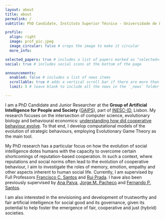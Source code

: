 ```yaml
---
layout: about
title: about
permalink: /
subtitle: PhD Candidate, Instituto Superior Técnico - Universidade de Lisboa.

profile:
  align: right
  image: prof_pic.jpeg
  image_circular: false # crops the image to make it circular
  more_info: 

selected_papers: true # includes a list of papers marked as "selected={true}" 
social: true # includes social icons at the bottom of the page

announcements:
  enabled: false # includes a list of news items
  scrollable: true # adds a vertical scroll bar if there are more than 3 news items
  limit: 5 # leave blank to include all the news in the `_news` folder

---
```


I am a PhD Candidate and Junior Researcher at the <strong>Group of Artificial Intelligence for People and Society</strong> ([GAIPS](https://gaips.inesc-id.pt/)), part of [INESC-ID](https://www.inesc-id.pt/), Lisbon.
My research focuses on the intersection of computer science, evolutionary biology and behavioural economics: [understanding how did cooperative behaviour evolve](https://www.science.org/doi/10.1126/science.309.5731.93).
To that end, I develop computational models of the evolution of strategic behaviours, employing Evolutionary Game Theory as the main tool.

My PhD research has a particular focus on how the evolution of social intelligence dotes humans with the capacity to overcome certain shortcomings of reputation-based cooperation. In such a context, where reputations and social norms often lead to the evolution of cooperative behaviour, I aim to investigate the roles of memory, emotion, empathy and other aspects inherent to human social life.
Currently, I am supervised by Full Professors [Francisco C. Santos](https://web.ist.utl.pt/franciscocsantos/) and [Rui Prada](https://gaips.inesc-id.pt/team/rui-prada/). I have also been previously supervised by [Ana Paiva](https://ana-paiva.com/), [Jorge M. Pacheco](https://atpgroup.org/jmp/) and [Fernando P. Santos](https://fp-santos.github.io/).

I am also interested in the envisioning and development of trustworthy and fair artificial intelligence for social good and its governance, given its potential to help foster the emergence of fair, cooperative and just (hybrid) societies.

<br>